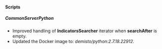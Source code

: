 
#### Scripts
##### CommonServerPython
- Improved handling of **IndicatorsSearcher** iterator when **searchAfter** is empty.
- Updated the Docker image to: *demisto/python:2.7.18.22912*.
